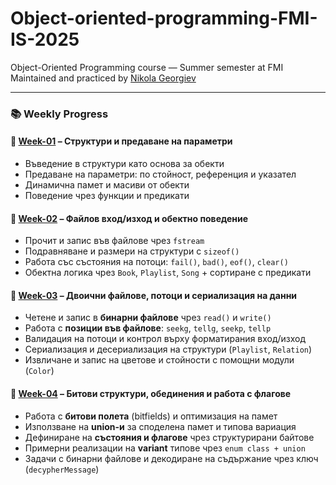 # Object-oriented-programming-FMI-IS-2025

Object-Oriented Programming course — Summer semester at FMI  
Maintained and practiced by [Nikola Georgiev](https://github.com/nikolaGeorgiev3000)

---

### 📚 Weekly Progress

#### 📁 [Week-01](./Week-01) – Структури и предаване на параметри

- Въведение в структури като основа за обекти  
- Предаване на параметри: по стойност, референция и указател  
- Динамична памет и масиви от обекти  
- Поведение чрез функции и предикати  

#### 📁 [Week-02](./Week-02) – Файлов вход/изход и обектно поведение

- Прочит и запис във файлове чрез `fstream`
- Подравняване и размери на структури с `sizeof()`
- Работа със състояния на потоци: `fail()`, `bad()`, `eof()`, `clear()`
- Обектна логика чрез `Book`, `Playlist`, `Song` + сортиране с предикати

#### 📁 [Week-03](./Week-03) – Двоични файлове, потоци и сериализация на данни

- Четене и запис в **бинарни файлове** чрез `read()` и `write()`
- Работа с **позиции във файлове**: `seekg`, `tellg`, `seekp`, `tellp`
- Валидация на потоци и контрол върху форматирания вход/изход
- Сериализация и десериализация на структури (`Playlist`, `Relation`)
- Извличане и запис на цветове и стойности с помощни модули (`Color`)

#### 📁 [Week-04](./Week-04) – Битови структури, обединения и работа с флагове

- Работа с **битови полета** (bitfields) и оптимизация на памет
- Използване на **union-и** за споделена памет и типова вариация
- Дефиниране на **състояния и флагове** чрез структурирани байтове
- Примерни реализации на **variant** типове чрез `enum class + union`
- Задачи с бинарни файлове и декодиране на съдържание чрез ключ (`decypherMessage`)

